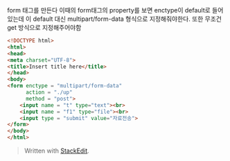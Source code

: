 form 태그를 만든다
이때의 form태그의 property를 보면 enctype이 default로 들어있는데 이 default 대신 multipart/form-data 형식으로 지정해줘야한다.
또한 무조건 get 방식으로 지정해주어야함
```html
<!DOCTYPE html>
<html>
<head>
<meta charset="UTF-8">
<title>Insert title here</title>
</head>
<body>
<form enctype = "multipart/form-data" 
	  action = "./up" 
      method = "post">
	<input name = "t" type="text"><br>
	<input name = "f1" type="file"><br>
	<input type = "submit" value="자료전송">
</form>
</body>
</html>
```

> Written with [StackEdit](https://stackedit.io/).
<!--stackedit_data:
eyJoaXN0b3J5IjpbLTE3NDU5Mjk5OTYsNTE2MDMwNjUxXX0=
-->